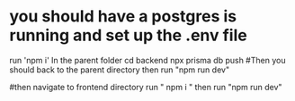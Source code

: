 # you should have a postgres is running and set up the .env file
run 'npm i' In the parent folder
cd backend
npx prisma db push
#Then you should back to the parent directory
then run "npm run dev"

#then navigate to frontend directory
    run    " npm i "
then run      "npm run dev"
